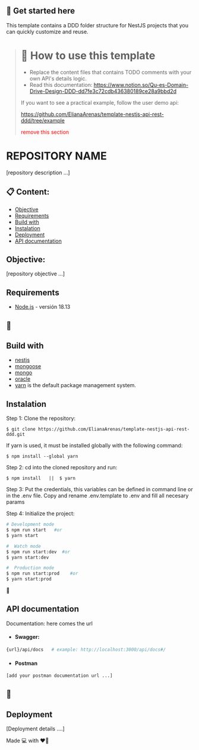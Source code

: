 ## 📄 Get started here

This template contains a DDD folder structure for NestJS projects that you can quickly customize and reuse.

> # 🔖 How to use this template
> - Replace the content files that contains TODO comments with your own API's details logic.
> - Read this documentation: https://www.notion.so/Qu-es-Domain-Drive-Design-DDD-dd7fe3c72cdb436380189ce28a9bbd2d
>
>
> If you want to see a practical example, follow the user demo api:
>
> https://github.com/ElianaArenas/template-nestjs-api-rest-ddd/tree/example
>
>  <span style="color: red;">remove this section</span>

# REPOSITORY NAME

[repository description ...]

## 📋 Content:

- [Objective](#objective)
- [Requirements](#requirements)
- [Build with](#build-with)
- [Instalation](#instalation)
- [Deployment](#deployment)
- [API documentation](#api-documentation)

## Objective: 

[repository objective ...]

## Requirements

- [Node.js](https://nodejs.org/en/blog/release/v18.13.0) - versión 18.13

## 🔨
## Build with

- [nestjs](https://docs.nestjs.com/) 
- [mongoose](https://mongoosejs.com/)
- [mongo]()
- [oracle]()
- [yarn](https://yarnpkg.com/) is the default package management system.

## Instalation

Step 1: Clone the repository:
```
$ git clone https://github.com/ElianaArenas/template-nestjs-api-rest-ddd.git
```
If yarn is used, it must be installed globally with the following command:
```
$ npm install --global yarn
```
Step 2: cd into the cloned repository and run:
 
```
$ npm install   ||  $ yarn
```

Step 3: Put the credentials, this variables can be defined in command line or in the .env file. Copy and rename .env.template to .env and fill all necesary params


Step 4: Initialize the project:

```bash
# Development mode
$ npm run start   #or
$ yarn start

#  Watch mode
$ npm run start:dev  #or
$ yarn start:dev

#  Production mode
$ npm run start:prod    #or
$ yarn start:prod

```
📝
## API documentation

Documentation: here comes the url

- #### Swagger:

```bash
{url}/api/docs   # example: http://localhost:3000/api/docs#/
```
- #### Postman
```bash
[add your postman documentation url ...]
```

## 🚀
## Deployment
[Deployment details ....]

Made 💻 with ❤🧠 

